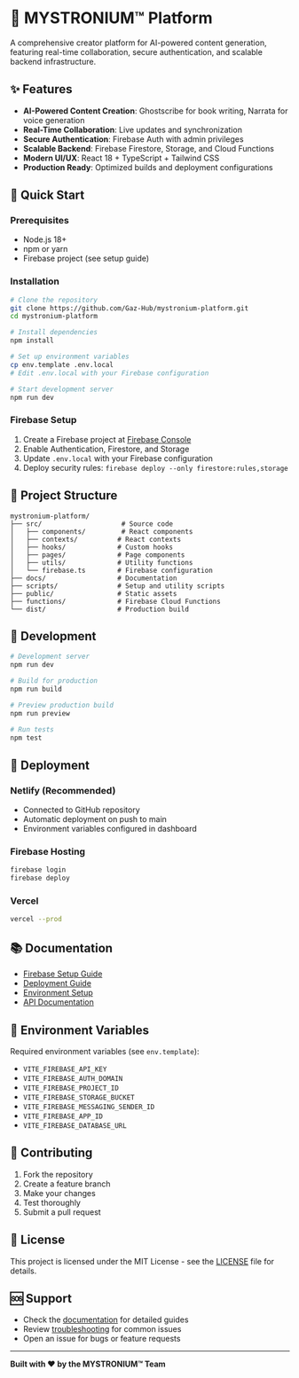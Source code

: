 # 🚀 MYSTRONIUM™ Platform

A comprehensive creator platform for AI-powered content generation, featuring real-time collaboration, secure authentication, and scalable backend infrastructure.

## ✨ Features

- **AI-Powered Content Creation**: Ghostscribe for book writing, Narrata for voice generation
- **Real-Time Collaboration**: Live updates and synchronization
- **Secure Authentication**: Firebase Auth with admin privileges
- **Scalable Backend**: Firebase Firestore, Storage, and Cloud Functions
- **Modern UI/UX**: React 18 + TypeScript + Tailwind CSS
- **Production Ready**: Optimized builds and deployment configurations

## 🚀 Quick Start

### Prerequisites
- Node.js 18+ 
- npm or yarn
- Firebase project (see setup guide)

### Installation
```bash
# Clone the repository
git clone https://github.com/Gaz-Hub/mystronium-platform.git
cd mystronium-platform

# Install dependencies
npm install

# Set up environment variables
cp env.template .env.local
# Edit .env.local with your Firebase configuration

# Start development server
npm run dev
```

### Firebase Setup
1. Create a Firebase project at [Firebase Console](https://console.firebase.google.com/)
2. Enable Authentication, Firestore, and Storage
3. Update `.env.local` with your Firebase configuration
4. Deploy security rules: `firebase deploy --only firestore:rules,storage`

## 📁 Project Structure

```
mystronium-platform/
├── src/                    # Source code
│   ├── components/         # React components
│   ├── contexts/          # React contexts
│   ├── hooks/             # Custom hooks
│   ├── pages/             # Page components
│   ├── utils/             # Utility functions
│   └── firebase.ts        # Firebase configuration
├── docs/                  # Documentation
├── scripts/               # Setup and utility scripts
├── public/                # Static assets
├── functions/             # Firebase Cloud Functions
└── dist/                  # Production build
```

## 🔧 Development

```bash
# Development server
npm run dev

# Build for production
npm run build

# Preview production build
npm run preview

# Run tests
npm test
```

## 🚀 Deployment

### Netlify (Recommended)
- Connected to GitHub repository
- Automatic deployment on push to main
- Environment variables configured in dashboard

### Firebase Hosting
```bash
firebase login
firebase deploy
```

### Vercel
```bash
vercel --prod
```

## 📚 Documentation

- [Firebase Setup Guide](docs/FIREBASE_SETUP_NOW.md)
- [Deployment Guide](docs/DEPLOYMENT.md)
- [Environment Setup](docs/ENVIRONMENT_SETUP.md)
- [API Documentation](docs/API.md)

## 🔐 Environment Variables

Required environment variables (see `env.template`):
- `VITE_FIREBASE_API_KEY`
- `VITE_FIREBASE_AUTH_DOMAIN`
- `VITE_FIREBASE_PROJECT_ID`
- `VITE_FIREBASE_STORAGE_BUCKET`
- `VITE_FIREBASE_MESSAGING_SENDER_ID`
- `VITE_FIREBASE_APP_ID`
- `VITE_FIREBASE_DATABASE_URL`

## 🤝 Contributing

1. Fork the repository
2. Create a feature branch
3. Make your changes
4. Test thoroughly
5. Submit a pull request

## 📄 License

This project is licensed under the MIT License - see the [LICENSE](LICENSE) file for details.

## 🆘 Support

- Check the [documentation](docs/) for detailed guides
- Review [troubleshooting](docs/TROUBLESHOOTING.md) for common issues
- Open an issue for bugs or feature requests

---

**Built with ❤️ by the MYSTRONIUM™ Team** 